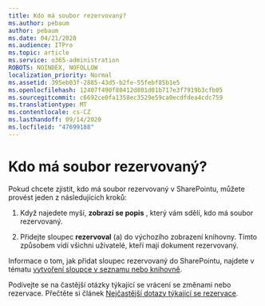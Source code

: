 ```yaml
---
title: Kdo má soubor rezervovaný?
ms.author: pebaum
author: pebaum
ms.date: 04/21/2020
ms.audience: ITPro
ms.topic: article
ms.service: o365-administration
ROBOTS: NOINDEX, NOFOLLOW
localization_priority: Normal
ms.assetid: 395eb03f-2885-43d5-b2fe-55febf85b1e5
ms.openlocfilehash: 12407f490f80412d801d01b717e3f7919b3cfb05
ms.sourcegitcommit: c6692ce0fa1358ec3529e59ca0ecdfdea4cdc759
ms.translationtype: MT
ms.contentlocale: cs-CZ
ms.lasthandoff: 09/14/2020
ms.locfileid: "47699188"
---
```

# <a name="who-has-a-file-checked-out"></a>Kdo má soubor rezervovaný?

Pokud chcete zjistit, kdo má soubor rezervovaný v SharePointu, můžete provést jeden z následujících kroků:
  
1. Když najedete myší, **zobrazí se popis** , který vám sdělí, kdo má soubor rezervovaný. 
    
2. Přidejte sloupec **rezervoval** (a) do výchozího zobrazení knihovny. Tímto způsobem vidí všichni uživatelé, kteří mají dokument rezervovaný. 
    
Informace o tom, jak přidat sloupec rezervovaný do SharePointu, najdete v tématu [vytvoření sloupce v seznamu nebo knihovně](https://go.microsoft.com/fwlink/?linkid=2019591). 
  
Podívejte se na častější otázky týkající se vrácení se změnami nebo rezervace. Přečtěte si článek [Nejčastější dotazy týkající se rezervace](https://go.microsoft.com/fwlink/?linkid=2018786).
  

